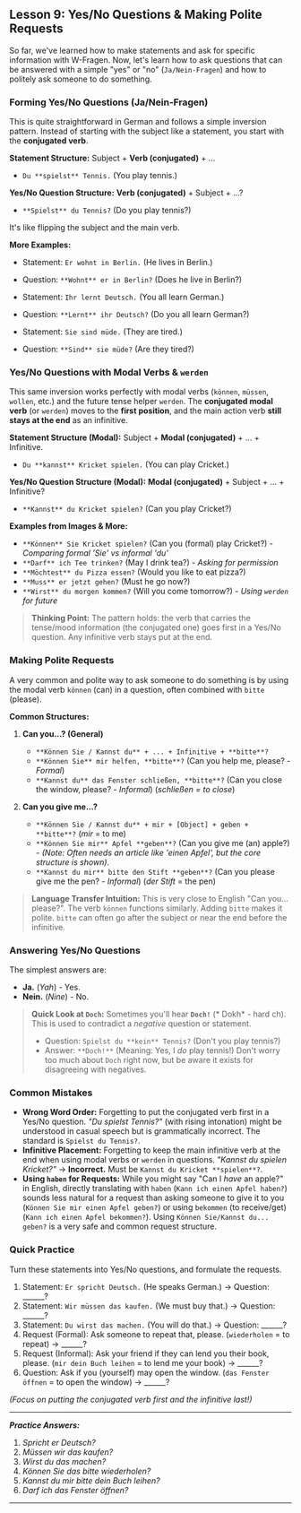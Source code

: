 ## Lesson 9: Yes/No Questions & Making Polite Requests

So far, we've learned how to make statements and ask for specific information with W-Fragen. Now, let's learn how to ask questions that can be answered with a simple "yes" or "no" (`Ja/Nein-Fragen`) and how to politely ask someone to do something.

### Forming Yes/No Questions (Ja/Nein-Fragen)

This is quite straightforward in German and follows a simple inversion pattern. Instead of starting with the subject like a statement, you start with the **conjugated verb**.

**Statement Structure:** Subject + **Verb (conjugated)** + ...
   * `Du **spielst** Tennis.` (You play tennis.)

**Yes/No Question Structure:** **Verb (conjugated)** + Subject + ...?
   * `**Spielst** du Tennis?` (Do you play tennis?)

It's like flipping the subject and the main verb.

**More Examples:**

*   Statement: `Er wohnt in Berlin.` (He lives in Berlin.)
*   Question: `**Wohnt** er in Berlin?` (Does he live in Berlin?)

*   Statement: `Ihr lernt Deutsch.` (You all learn German.)
*   Question: `**Lernt** ihr Deutsch?` (Do you all learn German?)

*   Statement: `Sie sind müde.` (They are tired.)
*   Question: `**Sind** sie müde?` (Are they tired?)

### Yes/No Questions with Modal Verbs & `werden`

This same inversion works perfectly with modal verbs (`können`, `müssen`, `wollen`, etc.) and the future tense helper `werden`. The **conjugated modal verb** (or `werden`) moves to the **first position**, and the main action verb **still stays at the end** as an infinitive.

**Statement Structure (Modal):** Subject + **Modal (conjugated)** + ... + Infinitive.
   * `Du **kannst** Kricket spielen.` (You can play Cricket.)

**Yes/No Question Structure (Modal):** **Modal (conjugated)** + Subject + ... + Infinitive?
   * `**Kannst** du Kricket spielen?` (Can you play Cricket?)

**Examples from Images & More:**

*   `**Können** Sie Kricket spielen?` (Can you (formal) play Cricket?) - *Comparing formal 'Sie' vs informal 'du'*
*   `**Darf** ich Tee trinken?` (May I drink tea?) - *Asking for permission*
*   `**Möchtest** du Pizza essen?` (Would you like to eat pizza?)
*   `**Muss** er jetzt gehen?` (Must he go now?)
*   `**Wirst** du morgen kommen?` (Will you come tomorrow?) - *Using `werden` for future*

> **Thinking Point:** The pattern holds: the verb that carries the tense/mood information (the conjugated one) goes first in a Yes/No question. Any infinitive verb stays put at the end.

### Making Polite Requests

A very common and polite way to ask someone to do something is by using the modal verb `können` (can) in a question, often combined with `bitte` (please).

**Common Structures:**

1.  **Can you...? (General)**
    *   `**Können Sie / Kannst du** + ... + Infinitive + **bitte**?`
    *   `**Können Sie** mir helfen, **bitte**?` (Can you help me, please? - *Formal*)
    *   `**Kannst du** das Fenster schließen, **bitte**?` (Can you close the window, please? - *Informal*) (*schließen = to close*)

2.  **Can you give me...?**
    *   `**Können Sie / Kannst du** + mir + [Object] + geben + **bitte**?` (*mir* = to me)
    *   `**Können Sie mir** Apfel **geben**?` (Can you give me (an) apple?) - *(Note: Often needs an article like 'einen Apfel', but the core structure is shown).*
    *   `**Kannst du mir** bitte den Stift **geben**?` (Can you please give me the pen? - *Informal*) (*der Stift* = the pen)

> **Language Transfer Intuition:** This is very close to English "Can you... please?". The verb `können` functions similarly. Adding `bitte` makes it polite. `bitte` can often go after the subject or near the end before the infinitive.

### Answering Yes/No Questions

The simplest answers are:

*   **Ja.** (*Yah*) - Yes.
*   **Nein.** (*Nine*) - No.

> **Quick Look at `Doch`:** Sometimes you'll hear **`Doch!`** (* Dokh* - hard ch). This is used to contradict a *negative* question or statement.
> *   Question: `Spielst du **kein** Tennis?` (Don't you play tennis?)
> *   Answer: `**Doch!**` (Meaning: Yes, I *do* play tennis!)
> Don't worry too much about `Doch` right now, but be aware it exists for disagreeing with negatives.

### Common Mistakes

*   **Wrong Word Order:** Forgetting to put the conjugated verb first in a Yes/No question. *"Du spielst Tennis?"* (with rising intonation) might be understood in casual speech but is grammatically incorrect. The standard is `Spielst du Tennis?`.
*   **Infinitive Placement:** Forgetting to keep the main infinitive verb at the end when using modal verbs or `werden` in questions. *"Kannst du spielen Kricket?"* -> **Incorrect.** Must be `Kannst du Kricket **spielen**?`.
*   **Using `haben` for Requests:** While you might say "Can I *have* an apple?" in English, directly translating with `haben` (`Kann ich einen Apfel haben?`) sounds less natural for a request than asking someone to give it to you (`Können Sie mir einen Apfel geben?`) or using `bekommen` (to receive/get) (`Kann ich einen Apfel bekommen?`). Using `Können Sie/Kannst du... geben?` is a very safe and common request structure.

### Quick Practice

Turn these statements into Yes/No questions, and formulate the requests.

1.  Statement: `Er spricht Deutsch.` (He speaks German.) -> Question: ______?
2.  Statement: `Wir müssen das kaufen.` (We must buy that.) -> Question: ______?
3.  Statement: `Du wirst das machen.` (You will do that.) -> Question: ______?
4.  Request (Formal): Ask someone to repeat that, please. (`wiederholen` = to repeat) -> ______?
5.  Request (Informal): Ask your friend if they can lend you their book, please. (`mir dein Buch leihen` = to lend me your book) -> ______?
6.  Question: Ask if you (yourself) may open the window. (`das Fenster öffnen` = to open the window) -> ______?

*(Focus on putting the conjugated verb first and the infinitive last!)*

---
***Practice Answers:***

1.  *Spricht er Deutsch?*
2.  *Müssen wir das kaufen?*
3.  *Wirst du das machen?*
4.  *Können Sie das bitte wiederholen?*
5.  *Kannst du mir bitte dein Buch leihen?*
6.  *Darf ich das Fenster öffnen?*

---
